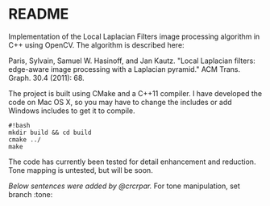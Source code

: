 # README #

Implementation of the Local Laplacian Filters image processing algorithm in C++ using OpenCV. The algorithm is described here:

Paris, Sylvain, Samuel W. Hasinoff, and Jan Kautz. "Local Laplacian filters: edge-aware image processing with a Laplacian pyramid." ACM Trans. Graph. 30.4 (2011): 68.

The project is built using CMake and a C++11 compiler. I have developed the code on Mac OS X, so you may have to change the includes or add Windows includes to get it to compile.


```
#!bash
mkdir build && cd build
cmake ../
make
```

The code has currently been tested for detail enhancement and reduction. Tone mapping is untested, but will be soon.

*Below sentences were added by @crcrpar.*
For tone manipulation, set branch :tone:
